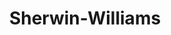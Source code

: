 ---
title: "Sherwin-Williams"
url: /chicago/sherwin-williams-south-stony-island-avenue/
shop: paint
---
